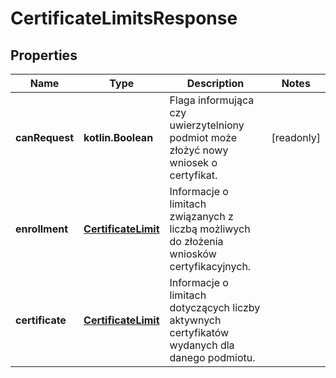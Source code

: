 
# CertificateLimitsResponse

## Properties
| Name | Type | Description | Notes |
| ------------ | ------------- | ------------- | ------------- |
| **canRequest** | **kotlin.Boolean** | Flaga informująca czy uwierzytelniony podmiot może złożyć nowy wniosek o certyfikat. |  [readonly] |
| **enrollment** | [**CertificateLimit**](CertificateLimit.md) | Informacje o limitach związanych z liczbą możliwych do złożenia wniosków certyfikacyjnych. |  |
| **certificate** | [**CertificateLimit**](CertificateLimit.md) | Informacje o limitach dotyczących liczby aktywnych certyfikatów wydanych dla danego podmiotu. |  |



